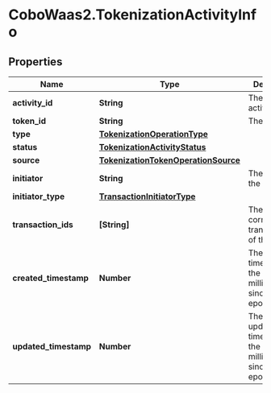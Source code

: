 # CoboWaas2.TokenizationActivityInfo

## Properties

Name | Type | Description | Notes
------------ | ------------- | ------------- | -------------
**activity_id** | **String** | The ID of the activity. | 
**token_id** | **String** | The token ID. | 
**type** | [**TokenizationOperationType**](TokenizationOperationType.md) |  | 
**status** | [**TokenizationActivityStatus**](TokenizationActivityStatus.md) |  | 
**source** | [**TokenizationTokenOperationSource**](TokenizationTokenOperationSource.md) |  | 
**initiator** | **String** | The initiator of the activity. | 
**initiator_type** | [**TransactionInitiatorType**](TransactionInitiatorType.md) |  | 
**transaction_ids** | **[String]** | The IDs of the corresponding transactions of the activity. | 
**created_timestamp** | **Number** | The creation timestamp of the activity in milliseconds since the Unix epoch. | 
**updated_timestamp** | **Number** | The last update timestamp of the activity in milliseconds since the Unix epoch. | 



